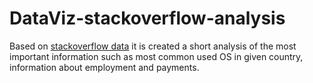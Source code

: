 # DataViz-stackoverflow-analysis

Based on [stackoverflow data](https://survey.stackoverflow.co/2023/) it is created a short analysis of the most important information such as most common used OS in given country, information about employment and payments.

